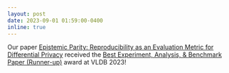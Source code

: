 ```yaml
---
layout: post
date: 2023-09-01 01:59:00-0400
inline: true
---
```


Our paper [Epistemic Parity: Reproducibility as an Evaluation Metric for Differential Privacy](https://arxiv.org/pdf/2208.12700.pdf) received the [Best Experiment, Analysis, & Benchmark Paper (Runner-up)](https://vldb.org/2023/?conference-awards#ea) award at VLDB 2023!